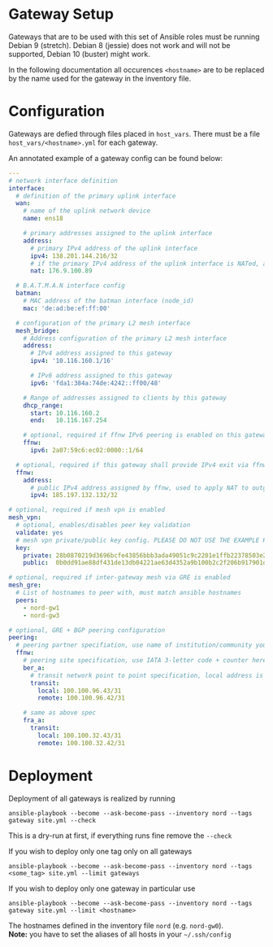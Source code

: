 Gateway Setup
=============

Gateways that are to be used with this set of Ansible roles must be running Debian 9 (stretch).
Debian 8 (jessie) does not work and will not be supported, Debian 10 (buster) might work.

In the following documentation all occurences ```<hostname>``` are to be replaced by the name used for the gateway in the inventory file.

# Configuration

Gateways are defied through files placed in ```host_vars```. There must be a file ```host_vars/<hostname>.yml``` for each gateway.

An annotated example of a gateway config can be found below:

```yml
---
# network interface definition
interface:
  # definition of the primary uplink interface
  wan:
    # name of the uplink network device
    name: ens18

    # primary addresses assigned to the uplink interface
    address:
      # primary IPv4 address of the uplink interface
      ipv4: 138.201.144.216/32
      # if the primary IPv4 address of the uplink interface is NATed, add external address of NAT here
      nat: 176.9.100.89

  # B.A.T.M.A.N interface config
  batman:
    # MAC address of the batman interface (node_id)
    mac: 'de:ad:be:ef:ff:00'

  # configuration of the primary L2 mesh interface
  mesh_bridge:
    # Address configuration of the primary L2 mesh interface
    address:
      # IPv4 address assigned to this gateway
      ipv4: '10.116.160.1/16'

      # IPv6 address assigned to this gateway
      ipv6: 'fda1:384a:74de:4242::ff00/48'

    # Range of addresses assigned to clients by this gateway
    dhcp_range:
      start: 10.116.160.2
      end:   10.116.167.254

    # optional, required if ffnw IPv6 peering is enabled on this gateway
    ffnw:
      ipv6: 2a07:59c6:ec02:0000::1/64

  # optional, required if this gateway shall provide IPv4 exit via ffnw
  ffnw:
    address:
      # public IPv4 address assigned by ffnw, used to apply NAT to outgoing traffic
      ipv4: 185.197.132.132/32

# optional, required if mesh vpn is enabled
mesh_vpn:
  # optional, enables/disables peer key validation
  validate: yes
  # mesh vpn private/public key config. PLEASE DO NOT USE THE EXAMPLE KEYS PROVIDED HERE! They are compromised.
  key:
    private: 28b0870219d3696bcfe43856bbb3ada49051c9c2201e1ffb22378503e2a8735b
    public:  0b0dd91ae88df431de13db04221ae63d4352a9b100b2c2f206b917901d83ffef

# optional, required if inter-gateway mesh via GRE is enabled
mesh_gre:
  # List of hostnames to peer with, must match ansible hostnames
  peers:
    - nord-gw1
    - nord-gw3

# optional, GRE + BGP peering configuration
peering:
  # peering partner specifiation, use name of institution/community you are peering with here
  ffnw:
    # peering site specification, use IATA 3-letter code + counter here (fra_a, fra_b, fra_c ...)
    ber_a:
      # transit network point to point specification, local address is assigned to local endpoint of GRE tunnel, remote address is used for BGP peering
      transit:
        local: 100.100.96.43/31
        remote: 100.100.96.42/31

    # same as above spec
    fra_a:
      transit:
        local: 100.100.32.43/31
        remote: 100.100.32.42/31
```

# Deployment

Deployment of all gateways is realized by running

    ansible-playbook --become --ask-become-pass --inventory nord --tags gateway site.yml --check

This is a dry-run at first, if everything runs fine remove the `--check`

If you wish to deploy only one tag only on all gateways

    ansible-playbook --become --ask-become-pass --inventory nord --tags <some_tag> site.yml --limit gateways

If you wish to deploy only one gateway in particular use

    ansible-playbook --become --ask-become-pass --inventory nord --tags gateway site.yml --limit <hostname>

The hostnames defined in the inventory file `nord` (e.g. `nord-gw0`).  
**Note:** you have to set the aliases of all hosts in your `~/.ssh/config`
